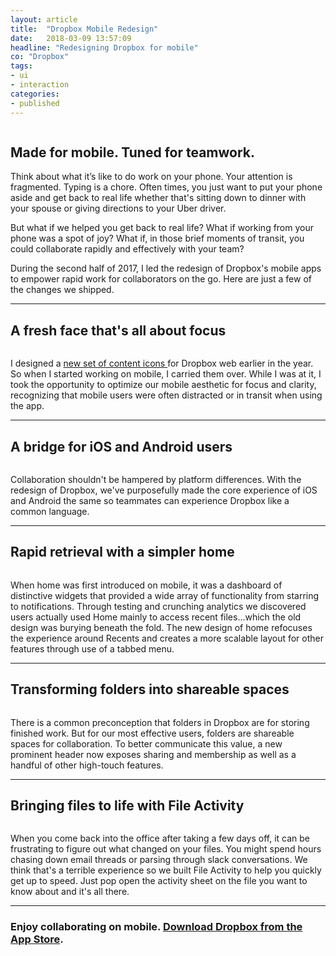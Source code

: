 ```yaml
---
layout: article
title:  "Dropbox Mobile Redesign"
date:   2018-03-09 13:57:09
headline: "Redesigning Dropbox for mobile"
co: "Dropbox"
tags:
- ui
- interaction
categories:
- published
---
```



<figure>
<img class="lazy" data-original="{{edchao.github.io}}/assets/img_dbxmobile_cover.jpg" />
</figure>

<!--more-->

## Made for mobile. Tuned for teamwork.


Think about what it’s like to do work on your phone. Your attention is fragmented. Typing is a chore. Often times, you just want to put your phone aside and get back to real life whether that's sitting down to dinner with your spouse or giving directions to your Uber driver.

But what if we helped you get back to real life? What if working from your phone was a spot of joy?  What if, in those brief moments of transit, you could collaborate rapidly and effectively with your team?

During the second half of 2017, I led the redesign of Dropbox's mobile apps to empower rapid work for collaborators on the go. Here are just a few of the changes we shipped.

---

## A fresh face that's all about focus

<figure>
<img class="lazy" data-original="{{edchao.github.io}}/assets/img_dbxmobile_focus.jpg" />
</figure>

I designed a <a href="https://dribbble.com/shots/3831139-Dropbox-Content-Icons"> new set of content icons </a>for Dropbox web earlier in the year. So when I started working on mobile, I carried them over. While I was at it, I took the opportunity to optimize our mobile aesthetic for focus and clarity, recognizing that mobile users were often distracted or in transit when using the app.


---


## A bridge for iOS and Android users

<figure>
<img class="lazy" data-original="{{edchao.github.io}}/assets/img_dbxmobile_OS.jpg" />
</figure>

Collaboration shouldn't be hampered by platform differences. With the redesign of Dropbox, we've purposefully made the core experience of iOS and Android the same so teammates can experience Dropbox like a common language.


---


## Rapid retrieval with a simpler home

<figure>
<img class="lazy" data-original="{{edchao.github.io}}/assets/img_dbxmobile_home.jpg" />
</figure>

When home was first introduced on mobile, it was a dashboard of distinctive widgets that provided a wide array of functionality from starring to notifications. Through testing and crunching analytics we discovered users actually used Home mainly to access recent files...which the old design was burying beneath the fold. The new design of home refocuses the experience around Recents and creates a more scalable layout for other features through use of a tabbed menu.


---

## Transforming folders into shareable spaces

<figure>
<img class="lazy" data-original="{{edchao.github.io}}/assets/img_dbxmobile_folders.jpg" />
</figure>

There is a common preconception that folders in Dropbox are for storing finished work. But for our most effective users, folders are shareable spaces for collaboration. To better communicate this value, a new prominent header now exposes sharing and membership as well as a handful of other high-touch features.

---


## Bringing files to life with File Activity

<figure>
<img class="lazy" data-original="{{edchao.github.io}}/assets/img_dbxmobile_activity.jpg" />
</figure>

When you come back into the office after taking a few days off, it can be frustrating to figure out what changed on your files. You might spend hours chasing down email threads or parsing through slack conversations. We think that's a terrible experience so we built File Activity to help you quickly get up to speed. Just pop open the activity sheet on the file you want to know about and it's all there.

---

### Enjoy collaborating on mobile. <a href="https://itunes.apple.com/us/app/dropbox/id327630330?mt=8">Download Dropbox from the App Store</a>.
